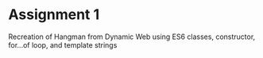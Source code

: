 # Assignment 1 
Recreation of Hangman from Dynamic Web using ES6 classes, constructor, for...of loop, and template strings


